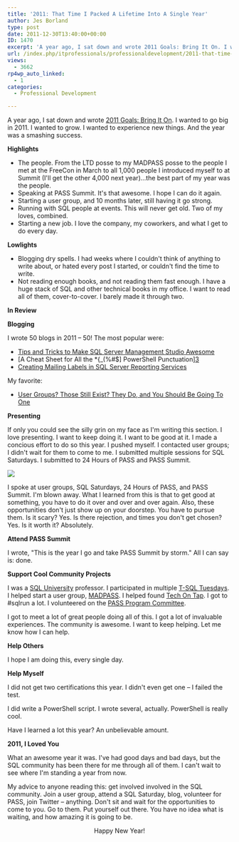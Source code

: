 ```yaml
---
title: '2011: That Time I Packed A Lifetime Into A Single Year'
author: Jes Borland
type: post
date: 2011-12-30T13:40:00+00:00
ID: 1470
excerpt: 'A year ago, I sat down and wrote 2011 Goals: Bring It On. I wanted to go big in 2011. I wanted to grow. I wanted to experience new things. And the year was a smashing success.'
url: /index.php/itprofessionals/professionaldevelopment/2011-that-time-i-packed/
views:
  - 3662
rp4wp_auto_linked:
  - 1
categories:
  - Professional Development

---
```

A year ago, I sat down and wrote [2011 Goals: Bring It On][1]. I wanted to go big in 2011. I wanted to grow. I wanted to experience new things. And the year was a smashing success. 

**Highlights** 

  * The people. From the LTD posse to my MADPASS posse to the people I met at the FreeCon in March to all 1,000 people I introduced myself to at Summit (I'll get the other 4,000 next year)...the best part of my year was the people. 
  * Speaking at PASS Summit. It's that awesome. I hope I can do it again. 
  * Starting a user group, and 10 months later, still having it go strong. 
  * Running with SQL people at events. This will never get old. Two of my loves, combined. 
  * Starting a new job. I love the company, my coworkers, and what I get to do every day.

**Lowlights**

  * Blogging dry spells. I had weeks where I couldn't think of anything to write about, or hated every post I started, or couldn't find the time to write. 
  * Not reading enough books, and not reading them fast enough. I have a huge stack of SQL and other technical books in my office. I want to read all of them, cover-to-cover. I barely made it through two. 

**In Review**

**Blogging**

I wrote 50 blogs in 2011 – 50! The most popular were: 

  * [Tips and Tricks to Make SQL Server Management Studio Awesome][2]
  * [A Cheat Sheet for All the *{_(%#$] PowerShell Punctuation][3]
  * [Creating Mailing Labels in SQL Server Reporting Services][4] 

My favorite: 

  * [User Groups? Those Still Exist? They Do, and You Should Be Going To One][5]

**Presenting** 

If only you could see the silly grin on my face as I'm writing this section. I love presenting. I want to keep doing it. I want to be good at it. I made a concious effort to do so this year. I pushed myself. I contacted user groups; I didn't wait for them to come to me. I submitted multiple sessions for SQL Saturdays. I submitted to 24 Hours of PASS and PASS Summit. 

![][6]

I spoke at user groups, SQL Saturdays, 24 Hours of PASS, and PASS Summit. I'm blown away. What I learned from this is that to get good at something, you have to do it over and over and over again. Also, these opportunities don't just show up on your doorstep. You have to pursue them. Is it scary? Yes. Is there rejection, and times you don't get chosen? Yes. Is it worth it? Absolutely. 

**Attend PASS Summit** 

I wrote, "This is the year I go and take PASS Summit by storm." All I can say is: done. 

**Support Cool Community Projects**

I was a [SQL University][7] professor. I participated in multiple [T-SQL Tuesdays][8]. I helped start a user group, [MADPASS][9]. I helped found [Tech On Tap][10]. I got to #sqlrun a lot. I volunteered on the [PASS Program Committee][11]. 

I got to meet a lot of great people doing all of this. I got a lot of invaluable experiences. The community is awesome. I want to keep helping. Let me know how I can help. 

**Help Others** 

I hope I am doing this, every single day. 

**Help Myself** 

I did not get two certifications this year. I didn't even get one – I failed the test. 

I did write a PowerShell script. I wrote several, actually. PowerShell is really cool. 

Have I learned a lot this year? An unbelievable amount. 

**2011, I Loved You** 

What an awesome year it was. I've had good days and bad days, but the SQL community has been there for me through all of them. I can't wait to see where I'm standing a year from now. 

My advice to anyone reading this: get involved involved in the SQL community. Join a user group, attend a SQL Saturday, blog, volunteer for PASS, join Twitter – anything. Don't sit and wait for the opportunities to come to you. Go to them. Put yourself out there. You have no idea what is waiting, and how amazing it is going to be. 

<p align="center">
  Happy New Year!
</p>

 [1]: /index.php/DataMgmt/DataDesign/2011-goals-bring-it-on
 [2]: /index.php/DataMgmt/DBAdmin/MSSQLServerAdmin/tips-and-tricks-to-make
 [3]: /index.php/DataMgmt/DBAdmin/a-cheat-sheet-for-all
 [4]: /index.php/DataMgmt/ssrs/creating-mailing-labels-in-sql
 [5]: /index.php/DataMgmt/DBProgramming/MSSQLServer/user-groups-those-still-exist
 [6]: /wp-content/uploads/users/grrlgeek/IMG_1558_small.jpg?mtime=1318964780 ""
 [7]: http://sqlchicken.com/sql-university/
 [8]: http://sqlblog.com/blogs/adam_machanic/archive/tags/T-SQL+Tuesday/default.aspx
 [9]: http://madpass.org
 [10]: http://techontap.org
 [11]: http://www.sqlpass.org/Community/SpeakerResource.aspx